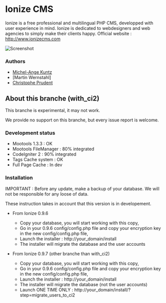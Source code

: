 Ionize CMS
====================

Ionize is a free professional and multilingual PHP CMS, developped with user experience in mind.
Ionize is dedicated to webdesigners and web agencies to simply make their clients happy.
Official website : http://www.ionizecms.com

![Screenshot](https://github.com/ionize/ionize/raw/master/files/screenshot_ionize_dashboard.jpg)

### Authors

* [Michel-Ange Kuntz](http://www.partikule.net.net)
* [Martin Wernstahl]
* [Christophe Prudent](http://www.toopixel.ch)


About this branche (with_ci2)
----------

This branche is experimental, it may not work.

We provide no support on this branche, but every issue report is welcome.

### Development status

* Mootools 1.3.3 : OK
* Mootools FileManager : 80% integrated
* CodeIgniter 2 : 90% integrated
* Tags Cache system : OK
* Full Page Cache : In dev


### Installation

IMPORTANT : Before any update, make a backup of your database.
We will not be responsible for any loose of data.

These instruction takes in account that this version is in developement.

* From Ionize 0.9.6
  * Copy your database, you will start working with this copy,
  * Go in your 0.9.6 config/config.php file and copy your encryption key in the new config/config.php file,
  * Launch the installer : http://your_domain/install
  * The installer will migrate the database and the user accounts
  
* From Ionize 0.9.7 (other branche than with_ci2)
  * Copy your database, you will start working with this copy,
  * Go in your 0.9.6 config/config.php file and copy your encryption key in the new config/config.php file,
  * Launch the installer : http://your_domain/install
  * The installer will migrate the database (not the user accounts)
  * Launch ONE TIME ONLY : http://your_domain/install/?step=migrate_users_to_ci2
  

